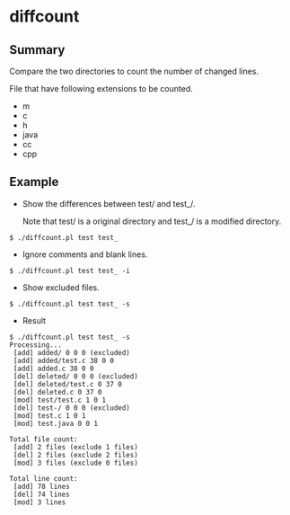 # diffcount

## Summary

Compare the two directories to count the number of changed lines.

File that have following extensions to be counted.

* m
* c
* h
* java
* cc
* cpp

## Example

* Show the differences between test/ and test_/.

    Note that test/ is a original directory and test_/ is a modified directory.

```
$ ./diffcount.pl test test_
```

* Ignore comments and blank lines.

```
$ ./diffcount.pl test test_ -i
```

* Show excluded files.

```
$ ./diffcount.pl test test_ -s
```

* Result
```
$ ./diffcount.pl test test_ -s
Processing...
 [add] added/ 0 0 0 (excluded)
 [add] added/test.c 38 0 0
 [add] added.c 38 0 0
 [del] deleted/ 0 0 0 (excluded)
 [del] deleted/test.c 0 37 0
 [del] deleted.c 0 37 0
 [mod] test/test.c 1 0 1
 [del] test-/ 0 0 0 (excluded)
 [mod] test.c 1 0 1
 [mod] test.java 0 0 1

Total file count:
 [add] 2 files (exclude 1 files)
 [del] 2 files (exclude 2 files)
 [mod] 3 files (exclude 0 files)

Total line count:
 [add] 78 lines
 [del] 74 lines
 [mod] 3 lines
```
